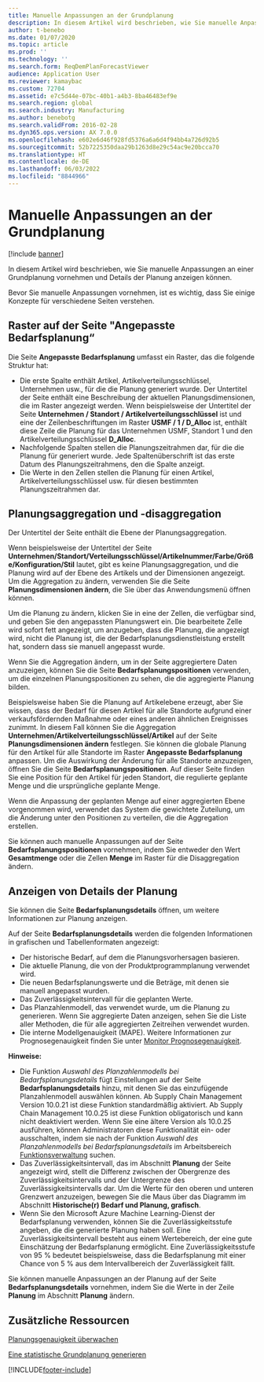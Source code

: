 ```yaml
---
title: Manuelle Anpassungen an der Grundplanung
description: In diesem Artikel wird beschrieben, wie Sie manuelle Anpassungen an einer Grundplanung vornehmen und Details der Planung anzeigen können.
author: t-benebo
ms.date: 01/07/2020
ms.topic: article
ms.prod: ''
ms.technology: ''
ms.search.form: ReqDemPlanForecastViewer
audience: Application User
ms.reviewer: kamaybac
ms.custom: 72704
ms.assetid: e7c5d44e-07bc-40b1-a4b3-8ba46483ef9e
ms.search.region: global
ms.search.industry: Manufacturing
ms.author: benebotg
ms.search.validFrom: 2016-02-28
ms.dyn365.ops.version: AX 7.0.0
ms.openlocfilehash: e602e6d46f928fd5376a6a6d4f94bb4a726d92b5
ms.sourcegitcommit: 52b7225350daa29b1263d8e29c54ac9e20bcca70
ms.translationtype: HT
ms.contentlocale: de-DE
ms.lasthandoff: 06/03/2022
ms.locfileid: "8844966"
---
```

# <a name="make-manual-adjustments-to-the-baseline-forecast"></a>Manuelle Anpassungen an der Grundplanung

[!include [banner](../includes/banner.md)]

In diesem Artikel wird beschrieben, wie Sie manuelle Anpassungen an einer Grundplanung vornehmen und Details der Planung anzeigen können. 

Bevor Sie manuelle Anpassungen vornehmen, ist es wichtig, dass Sie einige Konzepte für verschiedene Seiten verstehen.

## <a name="grid-on-the-adjusted-demand-forecast-page"></a>Raster auf der Seite "Angepasste Bedarfsplanung“
Die Seite **Angepasste Bedarfsplanung** umfasst ein Raster, das die folgende Struktur hat:

-   Die erste Spalte enthält Artikel, Artikelverteilungsschlüssel, Unternehmen usw., für die die Planung generiert wurde. Der Untertitel der Seite enthält eine Beschreibung der aktuellen Planungsdimensionen, die im Raster angezeigt werden. Wenn beispielsweise der Untertitel der Seite **Unternehmen / Standort / Artikelverteilungsschlüssel** ist und eine der Zeilenbeschriftungen im Raster **USMF / 1 / D\_Alloc** ist, enthält diese Zeile die Planung für das Unternehmen USMF, Standort 1 und den Artikelverteilungsschlüssel **D\_Alloc**.
-   Nachfolgende Spalten stellen die Planungszeitrahmen dar, für die die Planung für generiert wurde. Jede Spaltenüberschrift ist das erste Datum des Planungszeitrahmens, den die Spalte anzeigt.
-   Die Werte in den Zellen stellen die Planung für einen Artikel, Artikelverteilungsschlüssel usw. für diesen bestimmten Planungszeitrahmen dar.

## <a name="forecast-aggregation-and-de-aggregation"></a>Planungsaggregation und -disaggregation
Der Untertitel der Seite enthält die Ebene der Planungsaggregation. 

Wenn beispielsweise der Untertitel der Seite **Unternehmen/Standort/Verteilungsschlüssel/Artikelnummer/Farbe/Größe/Konfiguration/Stil** lautet, gibt es keine Planungsaggregation, und die Planung wird auf der Ebene des Artikels und der Dimensionen angezeigt. Um die Aggregation zu ändern, verwenden Sie die Seite **Planungsdimensionen ändern**, die Sie über das Anwendungsmenü öffnen können. 

Um die Planung zu ändern, klicken Sie in eine der Zellen, die verfügbar sind, und geben Sie den angepassten Planungswert ein. Die bearbeitete Zelle wird sofort fett angezeigt, um anzugeben, dass die Planung, die angezeigt wird, nicht die Planung ist, die der Bedarfsplanungsdienstleistung erstellt hat, sondern dass sie manuell angepasst wurde. 

Wenn Sie die Aggregation ändern, um in der Seite aggregiertere Daten anzuzeigen, können Sie die Seite **Bedarfsplanungspositionen** verwenden, um die einzelnen Planungspositionen zu sehen, die die aggregierte Planung bilden. 

Beispielsweise haben Sie die Planung auf Artikelebene erzeugt, aber Sie wissen, dass der Bedarf für diesen Artikel für alle Standorte aufgrund einer verkaufsfördernden Maßnahme oder eines anderen ähnlichen Ereignisses zunimmt. In diesem Fall können Sie die Aggregation **Unternehmen/Artikelverteilungsschlüssel/Artikel** auf der Seite **Planungsdimensionen ändern** festlegen. Sie können die globale Planung für den Artikel für alle Standorte im Raster **Angepasste Bedarfsplanung** anpassen. Um die Auswirkung der Änderung für alle Standorte anzuzeigen, öffnen Sie die Seite **Bedarfsplanungspositionen**. Auf dieser Seite finden Sie eine Position für den Artikel für jeden Standort, die regulierte geplante Menge und die ursprüngliche geplante Menge. 

Wenn die Anpassung der geplanten Menge auf einer aggregierten Ebene vorgenommen wird, verwendet das System die gewichtete Zuteilung, um die Änderung unter den Positionen zu verteilen, die die Aggregation erstellen. 

Sie können auch manuelle Anpassungen auf der Seite **Bedarfsplanungspositionen** vornehmen, indem Sie entweder den Wert **Gesamtmenge** oder die Zellen **Menge** im Raster für die Disaggregation ändern.

## <a name="viewing-details-of-the-forecast"></a>Anzeigen von Details der Planung
Sie können die Seite **Bedarfsplanungsdetails** öffnen, um weitere Informationen zur Planung anzeigen. 

Auf der Seite **Bedarfsplanungsdetails** werden die folgenden Informationen in grafischen und Tabellenformaten angezeigt:

-   Der historische Bedarf, auf dem die Planungsvorhersagen basieren.
-   Die aktuelle Planung, die von der Produktprogrammplanung verwendet wird.
-   Die neuen Bedarfsplanungswerte und die Beträge, mit denen sie manuell angepasst wurden.
-   Das Zuverlässigkeitsintervall für die geplanten Werte.
-   Das Planzahlenmodell, das verwendet wurde, um die Planung zu generieren. Wenn Sie aggregierte Daten anzeigen, sehen Sie die Liste aller Methoden, die für alle aggregierten Zeitreihen verwendet wurden.
-   Die interne Modellgenauigkeit (MAPE). Weitere Informationen zur Prognosegenauigkeit finden Sie unter [Monitor Prognosegenauigkeit](monitor-forecast-accuracy.md).

**Hinweise:**

- Die Funktion *Auswahl des Planzahlenmodells bei Bedarfsplanungsdetails* fügt Einstellungen auf der Seite **Bedarfsplanungsdetails** hinzu, mit denen Sie das einzufügende Planzahlenmodell auswählen können. Ab Supply Chain Management Version 10.0.21 ist diese Funktion standardmäßig aktiviert. Ab Supply Chain Management 10.0.25 ist diese Funktion obligatorisch und kann nicht deaktiviert werden. Wenn Sie eine ältere Version als 10.0.25 ausführen, können Administratoren diese Funktionalität ein- oder ausschalten, indem sie nach der Funktion *Auswahl des Planzahlenmodells bei Bedarfsplanungsdetails* im Arbeitsbereich [Funktionsverwaltung](../../fin-ops-core/fin-ops/get-started/feature-management/feature-management-overview.md) suchen.
- Das Zuverlässigkeitsintervall, das im Abschnitt **Planung** der Seite angezeigt wird, stellt die Differenz zwischen der Obergrenze des Zuverlässigkeitsintervalls und der Untergrenze des Zuverlässigkeitsintervalls dar. Um die Werte für den oberen und unteren Grenzwert anzuzeigen, bewegen Sie die Maus über das Diagramm im Abschnitt **Historische(r) Bedarf und Planung, grafisch**.
- Wenn Sie den Microsoft Azure Machine Learning-Dienst der Bedarfsplanung verwenden, können Sie die Zuverlässigkeitsstufe angeben, die die generierte Planung haben soll. Eine Zuverlässigkeitsintervall besteht aus einem Wertebereich, der eine gute Einschätzung der Bedarfsplanung ermöglicht. Eine Zuverlässigkeitsstufe von 95 % bedeutet beispielsweise, dass die Bedarfsplanung mit einer Chance von 5 % aus dem Intervallbereich der Zuverlässigkeit fällt.

Sie können manuelle Anpassungen an der Planung auf der Seite **Bedarfsplanungsdetails** vornehmen, indem Sie die Werte in der Zeile **Planung** im Abschnitt **Planung** ändern.

## <a name="additional-resources"></a>Zusätzliche Ressourcen

[Planungsgenauigkeit überwachen](monitor-forecast-accuracy.md)

[Eine statistische Grundplanung generieren](generate-statistical-baseline-forecast.md)





[!INCLUDE[footer-include](../../includes/footer-banner.md)]